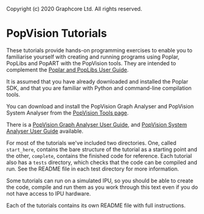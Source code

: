 Copyright (c) 2020 Graphcore Ltd. All rights reserved.

# PopVision Tutorials

These tutorials provide hands-on programming exercises to enable you to
familiarise yourself with creating and running programs using Poplar,
PopLibs and PopART with the PopVision tools. They are intended to
complement the [Poplar and PopLibs User Guide](https://docs.graphcore.ai/projects/poplar-user-guide/).

It is assumed that you have already downloaded and installed the Poplar
SDK, and that you are familiar with Python and command-line compilation
tools.

You can download and install the PopVision Graph Analyser and PopVision
System Analyser from the [PopVision Tools page](https://www.graphcore.ai/developer/popvision-tools).

There is a [PopVision Graph Analyser User Guide](https://docs.graphcore.ai/projects/graph-analyser-userguide/en/3.11.2/),
and [PopVision System Analyser User Guide](https://docs.graphcore.ai/projects/system-analyser-userguide/en/2.11.2/) available.

For most of the tutorials we've included two directories. One, called
`start_here`, contains the bare structure of the tutorial as a starting
point and the other, `complete`, contains the finished code for
reference. Each tutorial also has a `tests` directory, which checks that
the code can be compiled and run. See the README file in each test
directory for more information.

Some tutorials can run on a simulated IPU, so you should be able to
create the code, compile and run them as you work through this text even
if you do not have access to IPU hardware.

Each of the tutorials contains its own README file with full
instructions.
